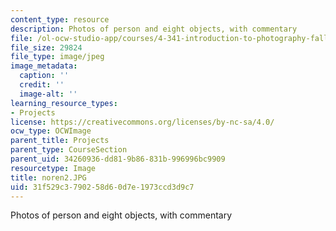 ```yaml
---
content_type: resource
description: Photos of person and eight objects, with commentary
file: /ol-ocw-studio-app/courses/4-341-introduction-to-photography-fall-2002/31f529c3790258d60d7e1973ccd3d9c7_noren2.JPG
file_size: 29824
file_type: image/jpeg
image_metadata:
  caption: ''
  credit: ''
  image-alt: ''
learning_resource_types:
- Projects
license: https://creativecommons.org/licenses/by-nc-sa/4.0/
ocw_type: OCWImage
parent_title: Projects
parent_type: CourseSection
parent_uid: 34260936-dd81-9b86-831b-996996bc9909
resourcetype: Image
title: noren2.JPG
uid: 31f529c3-7902-58d6-0d7e-1973ccd3d9c7
---
```

Photos of person and eight objects, with commentary
